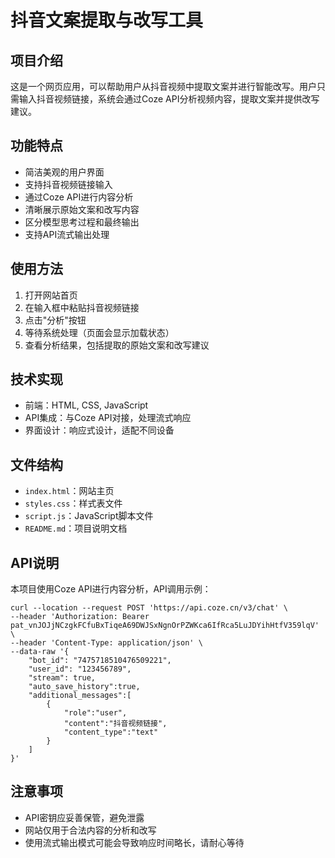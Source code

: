 # 抖音文案提取与改写工具

## 项目介绍
这是一个网页应用，可以帮助用户从抖音视频中提取文案并进行智能改写。用户只需输入抖音视频链接，系统会通过Coze API分析视频内容，提取文案并提供改写建议。

## 功能特点
- 简洁美观的用户界面
- 支持抖音视频链接输入
- 通过Coze API进行内容分析
- 清晰展示原始文案和改写内容
- 区分模型思考过程和最终输出
- 支持API流式输出处理

## 使用方法
1. 打开网站首页
2. 在输入框中粘贴抖音视频链接
3. 点击"分析"按钮
4. 等待系统处理（页面会显示加载状态）
5. 查看分析结果，包括提取的原始文案和改写建议

## 技术实现
- 前端：HTML, CSS, JavaScript
- API集成：与Coze API对接，处理流式响应
- 界面设计：响应式设计，适配不同设备

## 文件结构
- `index.html`：网站主页
- `styles.css`：样式表文件
- `script.js`：JavaScript脚本文件
- `README.md`：项目说明文档

## API说明
本项目使用Coze API进行内容分析，API调用示例：
```
curl --location --request POST 'https://api.coze.cn/v3/chat' \
--header 'Authorization: Bearer pat_vnJOJjNCzgkFCfuBxTiqeA69DWJSxNgnOrPZWKca6IfRca5LuJDYihHtfV359lqV' \
--header 'Content-Type: application/json' \
--data-raw '{
    "bot_id": "7475718510476509221",
    "user_id": "123456789",
    "stream": true,
    "auto_save_history":true,
    "additional_messages":[
        {
            "role":"user",
            "content":"抖音视频链接",
            "content_type":"text"
        }
    ]
}'
```

## 注意事项
- API密钥应妥善保管，避免泄露
- 网站仅用于合法内容的分析和改写
- 使用流式输出模式可能会导致响应时间略长，请耐心等待
